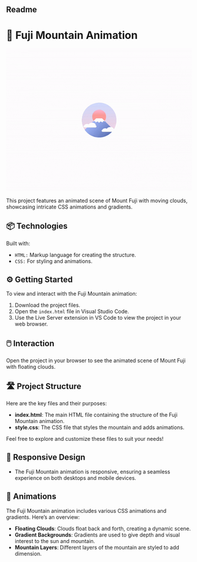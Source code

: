 ## Readme

# 🗻 Fuji Mountain Animation

![Fuji Mountain](./fuji.gif)

This project features an animated scene of Mount Fuji with moving clouds, showcasing intricate CSS animations and gradients.

## 📦 Technologies

Built with:

- `HTML:` Markup language for creating the structure.
- `CSS:` For styling and animations.

## ⚙️ Getting Started

To view and interact with the Fuji Mountain animation:

1. Download the project files.
2. Open the `index.html` file in Visual Studio Code.
3. Use the Live Server extension in VS Code to view the project in your web browser.

## 🖱️ Interaction

Open the project in your browser to see the animated scene of Mount Fuji with floating clouds.

## 🛣️ Project Structure

Here are the key files and their purposes:

- **index.html**: The main HTML file containing the structure of the Fuji Mountain animation.
- **style.css**: The CSS file that styles the mountain and adds animations.

Feel free to explore and customize these files to suit your needs!

## 📱 Responsive Design

- The Fuji Mountain animation is responsive, ensuring a seamless experience on both desktops and mobile devices.

## 🔄 Animations

The Fuji Mountain animation includes various CSS animations and gradients. Here’s an overview:

- **Floating Clouds**: Clouds float back and forth, creating a dynamic scene.
- **Gradient Backgrounds**: Gradients are used to give depth and visual interest to the sun and mountain.
- **Mountain Layers**: Different layers of the mountain are styled to add dimension.
